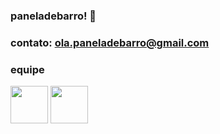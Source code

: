 ### paneladebarro! 🍲
### contato: ola.paneladebarro@gmail.com

### equipe
<img src="https://avatars.githubusercontent.com/u/102948001?s=96&v=4" width="60" height="60"/>
<img src="https://avatars.githubusercontent.com/u/32886899?v=4" width="60" height="60"/>

<!--

**Here are some ideas to get you started:**

🙋‍♀️ A short introduction - what is your organization all about?
🌈 Contribution guidelines - how can the community get involved?
👩‍💻 Useful resources - where can the community find your docs? Is there anything else the community should know?
🍿 Fun facts - what does your team eat for breakfast?
🧙 Remember, you can do mighty things with the power of [Markdown](https://docs.github.com/github/writing-on-github/getting-started-with-writing-and-formatting-on-github/basic-writing-and-formatting-syntax)
-->
